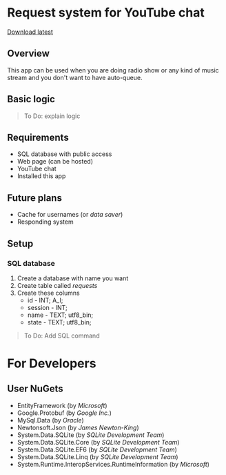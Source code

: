 # Request system for YouTube chat
[Download latest](https://github.com/Creeperman007/requests-yt/releases/latest)
## Overview
This app can be used when you are doing radio show or any kind of music stream and you don't want to have auto-queue.<br>
## Basic logic
> To Do: explain logic

## Requirements
* SQL database with public access
* Web page (can be hosted)
* YouTube chat
* Installed this app
## Future plans
* Cache for usernames (or *data saver*)
* Responding system
## Setup
### SQL database
1. Create a database with name you want
1. Create table called *requests*
1. Create these columns
    * id - INT; A_I;
    * session - INT;
    * name - TEXT; utf8_bin;
    * state - TEXT; utf8_bin;
> To Do: Add SQL command

# For Developers
## User NuGets
* EntityFramework (by *Microsoft*)
* Google.Protobuf (by *Google Inc.*)
* MySql.Data (by *Oracle*)
* Newtonsoft.Json (by *James Newton-King*)
* System.Data.SQLite (by *SQLite Development Team*)
* System.Data.SQLite.Core (by *SQLite Development Team*)
* System.Data.SQLite.EF6 (by *SQLite Development Team*)
* System.Data.SQLite.Linq (by *SQLite Development Team*)
* System.Runtime.InteropServices.RuntimeInformation (by *Microsoft*)
